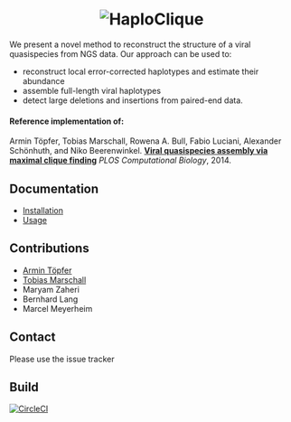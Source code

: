 <h1 align="center">
<img src="https://github.com/cbg-ethz/haploclique/blob/master/haploclique_logo.png?raw=true" alt="HaploClique"/></h1>

We present a novel method to reconstruct the structure of a viral quasispecies from NGS data.
Our approach can be used to:
 - reconstruct local error-corrected haplotypes and estimate their abundance
 - assemble full-length viral haplotypes
 - detect large deletions and insertions from paired-end data.

#### Reference implementation of:
Armin Töpfer, Tobias Marschall, Rowena A. Bull, Fabio Luciani, Alexander Schönhuth, and Niko Beerenwinkel.
<b>[Viral quasispecies assembly via maximal clique finding](http://www.ploscompbiol.org/article/info%3Adoi%2F10.1371%2Fjournal.pcbi.1003515)</b>
<i>PLOS Computational Biology</i>, 2014.

## Documentation
 - [Installation](doc/INSTALL.md)
 - [Usage](doc/USAGE.md)
 
## Contributions
 - [Armin Töpfer](http://www.armintoepfer.com)
 - [Tobias Marschall](https://bioinf.mpi-inf.mpg.de/homepage/index.php?&account=marschal)
 - Maryam Zaheri
 - Bernhard Lang
 - Marcel Meyerheim

## Contact
Please use the issue tracker

## Build
[![CircleCI](https://img.shields.io/circleci/project/github/RedSparr0w/node-csgo-parser.svg)](https://circleci.com/gh/cbg-ethz/haploclique/tree/master)
